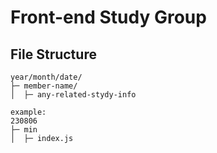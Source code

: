 # Front-end Study Group
## File Structure
```
year/month/date/
├─ member-name/
│  ├─ any-related-stydy-info

example:
230806
├─ min
│  ├─ index.js
```
